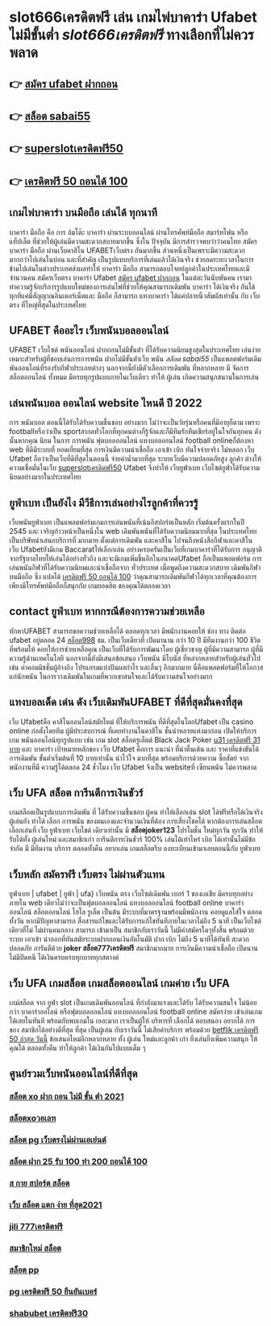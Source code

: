 # slot666เครดิตฟรี เล่น เกมไพ่บาคาร่า Ufabet ไม่มีขั้นต่ำ ***slot666เครดิตฟรี*** ทางเลือกที่ไม่ควรพลาด

## 👉 [สมัคร ufabet ฝากถอน](https://www.ufaeat.com/credit-free-50/)
## 👉 [สล็อต sabai55](https://www.ufaeat.com/)
## 👉 [superslotเครดิตฟรี50](https://www.ufaeat.com/ufabet-master-login/)
## 👉 [เครดิตฟรี 50 ถอนได้ 100](https://www.ufaeat.com/ufabet-master-login/)

##  เกมไพ่บาคาร่า บนมือถือ เล่นได้ ทุกนาที 

บาคาร่า มือถือ คือ การ  ล้มโต๊ะ บาคาร่า ผ่านระบบออนไลน์ ผ่านโทรศัพท์มือถือ สมาร์ทโฟน หรือ แท็ปเล็ต ที่ช่วยให้ผู้เล่นมีความสะดวกสบายมากขึ้น ซึ่งใน ปัจจุบัน  มีการสำรวจพบว่าว่าคนไทย สมัครบาคาร่า มือถือ ผ่านเว็บคาสิโน UFABETเว็บตรง  กันมากขึ้น ส่วนหนึ่งเป็นเพราะมีความสะดวกมากกว่าไปเล่นในบ่อน และที่สำคัญ เป็นรูปแบบบริการที่เล่นแล้วได้เงินจริง ช่วยลดระยะเวลาในการข้ามไปเล่นในต่างประเทศส่งผลทำให้ บาคาร่า มือถือ สามารถตอบโจทย์ลูกค้าในประเทศไทยและมีจำนวนคน  สมัครเว็บตรง บาคาร่า Ufabet  [สมัคร ufabet ฝากถอน](https://www.ufaeat.com/) ในแต่ละวันนับพันคน เรามาทำความรู้จักบริการรูปแบบใหม่ของการเล่นไพ่ที่ช่วยให้คุณสามารถเดิมพัน บาคาร่า ได้เงินจริง กันได้ทุกทีแค่มีสัญญาณอินเตอร์เน็ตและ มือถือ ก็สามารถ แทงบาคาร่า ได้แค่ปลายนิ้วสัมผัสเท่านั้น กับ  เว็บตรง  ที่ใหญ่ที่สุดในประเทศไทย


## UFABET คืออะไร เว็บพนันบอลออนไลน์

UFABET เว็บไซต์  พนันออนไลน์ ฝากถอนไม่มีขั้นต่ํา  ที่ได้รับความนิยมสูงสุดในประเทศไทย เล่นง่ายเหมาะสำหรับผู้ที่ชอบเล่นการการพนัน  ฝากไม่มีขั้นต่ําเว็บ พนัน  *สล็อต sabai55* เป็นแพลตฟอร์มเดิมพันออนไลน์ที่รองรับกีฬาประเภทต่างๆ นอกจากนี้ยังมีตัวเลือกการเดิมพัน ที่หลากหลาย มี จัดการ  สล็อตออนไลน์ ทั้งหมด  มีครบทุกรูปแบบภายในเว็บเดียว ทำให้  ผู้เล่น เกิดความสนุกสนานในการเล่น

##  เล่นพนันบอล ออนไลน์  website ไหนดี ปี 2022

การ  พนันบอล  ตอนนี้ได้รับได้รับความชื่นชอบ อย่างมาก ไม่ว่าจะเป็นวัยรุ่นหรือคนที่มีอายุก็ตาม เพราะ footballหรือว่าเป็น sportสากลทั่วโลกที่ทุกคนต่างก็รู้จักและก็มีทีมรักทีมเชียร์อยู่ในใจกันทุกคน ดังนั้นหากคุณ นิยม ในการ การพนัน ฟุตบอลออนไลน์ แทงบอลออนไลน์ football onlineก็ต้องหา web ที่ดีมีระบบที่ ยอดเยี่ยมที่สุด  การเงินมีความน่าเชื่อถือ  เอาเข้า  เบิก  ทันใจจ่ายจริง  ไม่หลอก เว็บ Ufabet ถือว่าเป็นเว็บที่ดีที่สุดในตอนนี้ จ่ายค่าน้ำมากที่สุด ระบบเว็บมีความปลอดภัยสูง ลูกค้า ต่างให้ความเชื่อมั่นในเว็บ [superslotเครดิตฟรี50](https://www.ufaeat.com/ufabet-master-login/) Ufabet  จึงทำให้ เว็บยูฟ่าเบท เว็บไซต์ยูฟ่าได้รับความนิยมอย่างมากในประเทศไทย

## ยูฟ่าเบท เป็นยังไง มีวีธีการเล่นอย่างไรลูกค้าที่ควรรู้ 

 เว็บพนันยูฟ่าเบท  เป็นแพลตฟอร์มเกมการเล่นพนันที่เน้นอีสปอร์ตเป็นหลัก เริ่มต้นครั้งแรกในปี 2545 และ เจริญก้าวหน้าเป็นหนึ่งใน web เดิมพันพนันที่ได้รับความนิยมมากที่สุด ในประเทศไทย เป็นบริษัทนำเสนอบริการที่ มากมาย ตั้งแต่การเดิมพัน และคาสิโน ไปจนถึงหนังสือกีฬาและคาสิโน เว็บ Ufabetยังมีเกม Baccaratให้เลือกเล่น อย่างครบครันเป็นเว็บที่เกมบาคาร่าที่ได้รับการ อนุญาติ จากรัฐบาลไทยให้เล่นได้อย่างทั่วถึง และจะมีเกมเพิ่มขึ้นอีกในอนาคตUfabet ถือเป็นแพลตฟอร์ม การเล่นพนันกีฬาที่ได้รับความนิยมและน่าเชื่อถือจาก ทั่วประเทศ  เมื่อพูดถึงความสะดวกสบาย เดิมพันกีฬาบนมือถือ ซึ่ง แปลได้ [เครดิตฟรี 50 ถอนได้ 100](https://www.ufaeat.com/) ว่าคุณสามารถเดิมพันกีฬาได้ทุกเวลาที่คุณต้องการ เพียงมีโทรศัพท์มือถือก็สนุกกับ เกมยอดฮิต ของคุณได้ตลอดเวลา


##  contact ยูฟ่าเบท หากกรณีต้องการความช่วยเหลือ

 ทักหาUFABET สามารถขอความช่วยเหลือได้ ตลอดทุกเวลา มีพนักงานคอยให้  ช่อง ทาง ติดต่อ ufabet อยู่ตลอด 24 [สล็อต998](https://www.ufaeat.com/regis-ufabet-master-free/) ชม. เป็นเว็บเดียวที่ เปิดมานาน กว่า 10 ปี มีทีมงานกว่า 100 ชีวิตที่พร้อมให้ คอยให้การช่วยเหลือคุณ เป็นเว็บที่ได้รับการพัฒนาโดย ผู้เชี่ยวชาญ ผู้ที่มีความสามารถ ผู้ที่มีความรู้ด้านเทคโนโลยี นอกจากนี้ยังมีเสนอข้อเสนอ  เว็บพนัน มีโบนัส  ที่หลากหลายสำหรับผู้เล่นทั่วไป เช่น ค่าคอมมิชชั่นผู้อ้างอิง โปรแกรมแบ่งปันผลกำไร และอื่นๆ อีกมากมาย นี่คือแพลตฟอร์มที่ให้โอกาสแก่นักพนัน ในการวางเดิมพันในเกมที่พวกเขาสนใจและได้รับความสนใจอย่างมาก

## แทงบอลเด็ด เด่น ดัง เว็บเดิมพันUFABET ที่ดีที่สุดมั่นคงที่สุด

 เว็บ Ufabetคือ คาสิโนออนไลน์สมัยใหม่ ที่ให้บริการพนัน  ที่ดีที่สุดในโลกUfabet เป็น casino online   ก่อตั้งโดยทีม ผู้มีประสบการณ์ ที่เคยทำงานในคาสิโน  ชั้นนำหลายแห่งมาก่อน เปิดให้บริการเกม พนันออนไลน์ทุกรูปแบบ  เช่น เกม slot สล็อตรูเล็ตต์  Black Jack  Poker [u31 เครดิตฟรี 31 บาท](https://www.ufaeat.com/credit-free-50/) และ บาคาร่า เป้าหมายหลักของ เว็บ Ufabet คือการ แนะนำ ที่น่าตื่นเต้น และ ราคาที่แข่งขันได้ การเดิมพัน ขั้นต่ำเริ่มต้นที่ 10 บาทเท่านั้น น่าไว้ใจ มากที่สุด พร้อมบริการด้วยความ ซื่อสัตย์  จากพนักงานที่มี ความรู้ได้ตลอด 24 ชั่วโมง  เว็บ Ufabet จึงเป็น websiteที่ เซียนพนัน  ไม่ควรพลาด

## เว็บ UFA สล็อต  การีนตีการเงินชัวร์

 เกมสล็อตเป็นรูปแบบการเดิมพัน ที่ ได้รับความชื่นชอบ ผู้คน  ทำให้เลือกเล่น slot ได้ฟรีหรือได้เงินจริง ผู้เล่นยัง ทำได้ เลือก การพนัน ของตนเองและจำนวนเงินที่ต้อง การเสี่ยงโชคได้ หากต้องการเล่นสล็อต เลือกเล่นที่ เว็บ  ยูฟ่าเบท  เว็บไชต์ เดียวเท่านั้น มี **สล็อตjoker123** โปรโมชั่น  ใหม่ทุกวัน ทุกวัน   ทำให้รับได้ทั้ง ผู้เล่นใหม่ และสมาชิกเก่า การีนตีการเงินชัวร์ 100% เล่นได้เท่าไหร่ เบิก ได้เท่านั้นไม่มีข้อจำกัด มี มีทีมงาน บริการ ตลอดทั้งคืน  อยากเล่น เกมสล็อตรีบ ลงทะเบียนเข้ามาเลยตอนนี้กับ ยูฟ่าเบท 


##  เว็บหลัก สมัครฟรี เว็บตรง ไม่ผ่านตัวแทน 

ยูฟ่าเบท | ufabet | ยูฟ่า | ufa} เว็บพนัน ตรง    เว็บไซต์เดิมพัน  เบอร์ 1 ของเอเชีย มีครบทุกอย่างภายใน web เดียวไม่ว่าจะเป็นฟุตบอลออนไลน์ แทงบอลออนไลน์ football online บาคาร่าออนไลน์    สล็อตออนไลน์   ไฮโล  รูเล็ต  เป็นต้น มีระบบที่มาตรฐานพร้อมมีพนักงาน คอยดูแลใส่ใจ ตลอดทั้งวัน  หากมีปัญหาสามารถ  สื่อสารแก้ไขและได้รับการแก้ไขทันทีภายในเวลาไม่ถึง 5 นาที เป็นเว็บไซต์ เดียวที่ไม่ ไม่ผ่านคนกลาง  สามารถ เข้ามาเป็น สมาชิกกับเราวันนี้ ไม่มีค่าสมัครใดๆทั้งสิ้น พร้อมด้วยระบบ เอาเข้า  นำออกที่ทันสมัยระบบฝากถอนเงินอัตโนมัติ  ฝาก   เบิก ไม่ถึง 5 นาทีได้ทันที สะดวกปลอดภัย การันตีด้วย **joker สล็อต777เครดิตฟรี** สมาชิกมากมาย  การเงินมีความน่าเชื่อถือ เปิดนาน ไม่มีปิดหนี ได้เงินครบครบทุกบาททุกสตางค์


## เว็บ UFA เกมสล็อต เกมสล็อตออนไลน์ เกมค่าย เว็บ UFA

 เกม์สล็อต จาก ยูฟ่า slot  เป็นเกมเดิมพันออนไลน์ ที่กำลังมาแรงและได้รับ ได้รับความสนใจ ไม่น้อยกว่า  บาคาร่าออไลน์ หรือฟุตบอลออนไลน์ แทงบอลออนไลน์ football online  สมัครง่าย เข้าเล่นเกมได้เลยในทันที พร้อมกับพบเกมใน เยอะมาก เราเป็นผู้ให้ บริหารที่ เลือกได้ ตอบสนอง  อยากได้  การของ สมาชิกได้อย่างดีที่สุด ที่สุด  เป็นผู้เล่น กับเราวันนี้  ไม่เสียค่าบริการ พร้อมด้วย [betflik เครดิตฟรี 50 ล่าสุด วันนี้](https://www.ufaeat.com/ทางเข้ายูฟ่าเบท-ufabet/) ข้อเสนอใหม่อีกหลากหลาย  ทั้ง ผู้เล่น ใหม่และลูกค้า เก่า ยิ่งเล่นยิ่งเพิ่มความสนุก ให้คุณได้ ตลอดทั้งคืน ทำให้ลูกค้า  ได้เงินกันไปแบบเต็ม ๆ


## ศูนย์รวมเว็บพนันออนไลน์ที่ดีที่สุด

### [สล็อต xo ฝาก ถอน ไม่มี ขั้น ต่ํา 2021](https://atom.io/themes/ทางเข้า%20UFAEAT%20เว็บตรง%20UFABET%20สล็อต%20เครดิตฟรี%20100%20ไม่ต้องแชร์%202022%20ล่าสุด%20008%20สล็อต%20ฟรีเครดิต%20100%)
### [สล็อตxoวอเลท](https://atom.io/themes/ทางเข้า%20UFAEAT%20เว็บตรง%20UFABET%20pg%20เครดิตฟรี%2050%20ยืนยันเบอร์%20008%20สล็อต%20ฟรีเครดิต%20100%)
### [สล็อต pg เว็บตรงไม่ผ่านเอเย่นต์](https://atom.io/themes/ทางเข้า%20UFAEAT%20เว็บตรง%20UFABET%20สล็อตpg88%20008%20สล็อต%20ฟรีเครดิต%20100%)
### [สล็อต ฝาก 25 รับ 100 ทํา 200 ถอนได้ 100](https://atom.io/themes/ทางเข้า%20UFAEAT%20เว็บตรง%20UFABET%20abcสล็อต%20008%20สล็อต%20ฟรีเครดิต%20100%)
### [ส กาย สปอร์ต สล็อต](https://atom.io/themes/ทางเข้า%20UFAEAT%20เว็บตรง%20UFABET%20สล็อต%20เครดิต%20ฟรี%2050%20ไม่%20ต้อง%20แชร์2021ล่าสุด%20008%20สล็อต%20ฟรีเครดิต%20100%)
### [เว็บ สล็อต แตก ง่าย ที่สุด2021](https://atom.io/themes/ทางเข้า%20UFAEAT%20เว็บตรง%20UFABET%20สมัคร%20ufabet%20auto%20true%20wallet%20008%20สล็อต%20ฟรีเครดิต%20100%)
### [jili 777เครดิตฟรี](https://atom.io/themes/ทางเข้า%20UFAEAT%20เว็บตรง%20UFABET%20สล็อต%20ฝาก-ถอน%20true%20wallet%202021%20008%20สล็อต%20ฟรีเครดิต%20100%)
### [สมาชิกใหม่ สล็อต](https://atom.io/themes/ทางเข้า%20UFAEAT%20เว็บตรง%20UFABET%20วิธี%20ปั่น%20สล็อต%20008%20สล็อต%20ฟรีเครดิต%20100%)
### [สล็อต pp](https://atom.io/themes/ทางเข้า%20UFAEAT%20เว็บตรง%20UFABET%20joker%20สล็อต888เครดิตฟรี%20008%20สล็อต%20ฟรีเครดิต%20100%)
### [pg เครดิตฟรี 50 ยืนยันเบอร์](https://atom.io/themes/ทางเข้า%20UFAEAT%20เว็บตรง%20UFABET%20u12%20เครดิตฟรี%20008%20สล็อต%20ฟรีเครดิต%20100%)
### [shabubet เครดิตฟรี30](https://atom.io/themes/ทางเข้า%20UFAEAT%20เว็บตรง%20UFABET%20สล็อต%20ลิง%20008%20สล็อต%20ฟรีเครดิต%20100%)